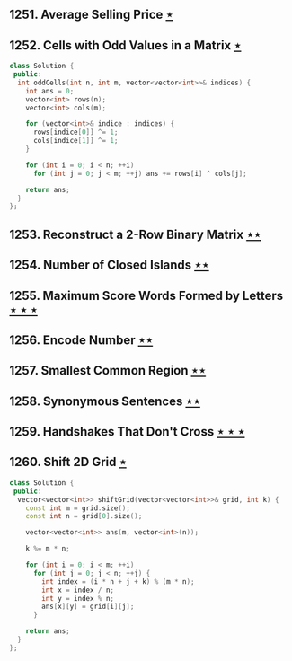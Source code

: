 ## 1251. Average Selling Price [$\star$](https://leetcode.com/problems/average-selling-price)

## 1252. Cells with Odd Values in a Matrix [$\star$](https://leetcode.com/problems/cells-with-odd-values-in-a-matrix)

```cpp
class Solution {
 public:
  int oddCells(int n, int m, vector<vector<int>>& indices) {
    int ans = 0;
    vector<int> rows(n);
    vector<int> cols(m);

    for (vector<int>& indice : indices) {
      rows[indice[0]] ^= 1;
      cols[indice[1]] ^= 1;
    }

    for (int i = 0; i < n; ++i)
      for (int j = 0; j < m; ++j) ans += rows[i] ^ cols[j];

    return ans;
  }
};
```

## 1253. Reconstruct a 2-Row Binary Matrix [$\star\star$](https://leetcode.com/problems/reconstruct-a-2-row-binary-matrix)

## 1254. Number of Closed Islands [$\star\star$](https://leetcode.com/problems/number-of-closed-islands)

## 1255. Maximum Score Words Formed by Letters [$\star\star\star$](https://leetcode.com/problems/maximum-score-words-formed-by-letters)

## 1256. Encode Number [$\star\star$](https://leetcode.com/problems/encode-number)

## 1257. Smallest Common Region [$\star\star$](https://leetcode.com/problems/smallest-common-region)

## 1258. Synonymous Sentences [$\star\star$](https://leetcode.com/problems/synonymous-sentences)

## 1259. Handshakes That Don't Cross [$\star\star\star$](https://leetcode.com/problems/handshakes-that-dont-cross)

## 1260. Shift 2D Grid [$\star$](https://leetcode.com/problems/shift-2d-grid)

```cpp
class Solution {
 public:
  vector<vector<int>> shiftGrid(vector<vector<int>>& grid, int k) {
    const int m = grid.size();
    const int n = grid[0].size();

    vector<vector<int>> ans(m, vector<int>(n));

    k %= m * n;

    for (int i = 0; i < m; ++i)
      for (int j = 0; j < n; ++j) {
        int index = (i * n + j + k) % (m * n);
        int x = index / n;
        int y = index % n;
        ans[x][y] = grid[i][j];
      }

    return ans;
  }
};
```
